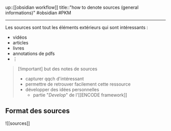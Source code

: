 up::[[obsidian workflow]]
title::"how to denote sources (general informations)"
#obsidian #PKM

----
Les sources sont tout les éléments extérieurs qui sont intéressants :
 - vidéos
 - articles
 - livres
 - annotations de pdfs
 - $\vdots$

> [!important] but des notes de sources
>  - capturer qqch d'intéressant
>  - permettre de retrouver facilement cette ressource
>  - développer des idées personnelles
>      - partie "_Develop_" de l'[[ENCODE framework]]

## Format des sources
![[sources]]

